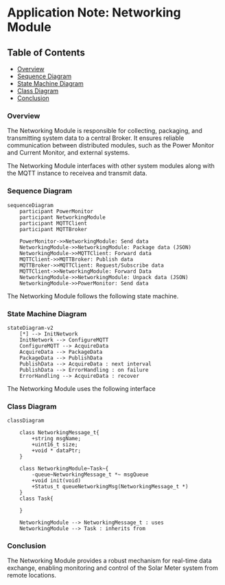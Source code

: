 # Application Note: Networking Module

## Table of Contents
- [Overview](#overview)
- [Sequence Diagram](#sequence-diagram)
- [State Machine Diagram](#state-machine-diagram)
- [Class Diagram](#class-diagram)
- [Conclusion](#conclusion)

### Overview

The Networking Module is responsible for collecting, packaging, and transmitting system data to a central Broker. It ensures reliable communication between distributed modules, such as the Power Monitor and Current Monitor, and external systems.


The Networking Module interfaces with other system modules along with the MQTT instance to receivea and transmit data.

### Sequence Diagram

```mermaid
sequenceDiagram
    participant PowerMonitor
    participant NetworkingModule
    participant MQTTClient
    participant MQTTBroker

    PowerMonitor->>NetworkingModule: Send data
    NetworkingModule->>NetworkingModule: Package data (JSON)
    NetworkingModule->>MQTTClient: Forward data
    MQTTClient->>MQTTBroker: Publish data
    MQTTBroker->>MQTTClient: Request/Subscribe data
    MQTTClient->>NetworkingModule: Forward Data
    NetworkingModule->>NetworkingModule: Unpack data (JSON)
    NetworkingModule->>PowerMonitor: Send data
```

The Networking Module follows the following state machine.

### State Machine Diagram

```mermaid
stateDiagram-v2
    [*] --> InitNetwork
    InitNetwork --> ConfigureMQTT
    ConfigureMQTT --> AcquireData
    AcquireData --> PackageData
    PackageData --> PublishData
    PublishData --> AcquireData : next interval
    PublishData --> ErrorHandling : on failure
    ErrorHandling --> AcquireData : recover
```

The Networking Module uses the following interface

### Class Diagram

```mermaid
classDiagram

    class NetworkingMessage_t{
        +string msgName;
        +uint16_t size;
        +void * dataPtr;
    }
    
    class NetworkingModule~Task~{
        -queue~NetworkingMessage_t *~ msgQueue
        +void init(void)
        +Status_t queueNetworkingMsg(NetworkingMessage_t *)
    }
    class Task{

    }

    NetworkingModule --> NetworkingMessage_t : uses
    NetworkingModule --> Task : inherits from
```

### Conclusion

The Networking Module provides a robust mechanism for real-time data exchange, enabling monitoring and control of the Solar Meter system from remote locations.
